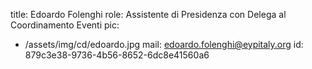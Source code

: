 title: Edoardo Folenghi
role: Assistente di Presidenza con Delega al Coordinamento Eventi
pic:
  - /assets/img/cd/edoardo.jpg
mail: edoardo.folenghi@eypitaly.org
id: 879c3e38-9736-4b56-8652-6dc8e41560a6
